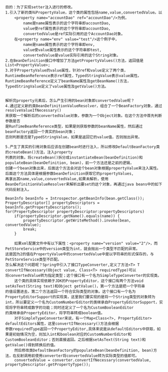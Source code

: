 	目的：为了实现setter注入进行的修改。
	1.引入了新的类叫PropertyValue，这个类的属性包括name,value,convertedValue。以
		<property name="accountDao" ref="accountDao"/>为例，
			name是name属性表示的这个字符串即accountDao,
			value使ref属性表示的这个字符串即accountDao,
			convertedValue是ref实际引用的这个AccountDao对象。
		在<property name="env" value="test"/>这个例子中，
			name是name属性表示的这个字符串即env,
			value使value属性表示的这个字符串即test,
			convertedValue是value实际引用的这个String对象。
	2.在BeanDefinition接口中增加了方法getPropertyValues()方法，返回值是List<PropertyValue>;
	3.对于PropertyValue的value属性，针对ref和value定义了两个类，
	RuntimeBeanReference表示ref属性，TypedStringValue表示value属性。
	RuntimeBeanReference定义了beanName属性及getBeanName()方法，
	TypedStringValue定义了value属性及getValue()方法。
	
	
	解析完property元素后，怎么产生引用的bean对象即convertedValue呢？
	4.通过定义新的类BeanDefinitionValueResolver，组合了一个BeanFactory对象，通过resolveValueIfNecessary()
	来获取一个解析后的convertedValue对象，参数为一个Object对象。在这个方法中首先判断参数是否
	是RunTimeBeanReference类型，如果是则获取参数的beanName属性，然后通过beanFactory返回一个真实的bean对象；
	否则判断是否是TypedStringValue，如果是返回它的value值，否则抛出异常。
	
	5.产生了真实的引用对象后应该在创建bean时进行注入，所以修改DefaultBeanFactory类的createBean()方法，注入property
	列表的对象。将createBean()拆分成instantiateBean(beanDefinition)和populateBean(beanDefinition, bean)，前一个方法还是之前的逻辑，
	创建一个bean对象出来，后面这个方法会对这个bean对象根据propertyValue来注入属性。后面这个方法具体是根据参数beanDefinition获取它的propertyValues,
	再拿出其name,value,convertedValue,如果未解析，使用BeanDefinitionValueResolver来解析出要set的这个对象，再通过java beans中的如下代码反射注入。
	
	BeanInfo beanInfo = Introspector.getBeanInfo(bean.getClass());
	PropertyDescriptor[] propertyDescriptors = beanInfo.getPropertyDescriptors();
	for(PropertyDescriptor propertyDescriptor:propertyDescriptors) 
		if(propertyDescriptor.getName().equals(name)) {
			propertyDescriptor.getWriteMethod().invoke(bean, convertedValue);
			break;
		}
	
	    如果xml配置文件中有以下属性：<property name="version" value="2"/>，而PetStoreService中的version类型为int，就会抛出一个类型不匹配的异常。
	这是因为2的值在PropertyValue中的convertedValue中是以字符串的形式保存的，与PetStoreService类型不匹配。
	怎么解决这个问题呢？Spring中引入了接口TypeConverter,定义了方法<T> T convertIfNecessary(Object value, Class<T> requiredType)可以
	将convertedValue转为指定类型；这个接口有一个名为SimpleTypeConverter的实现类。
		这个类的具体实现依赖于JDK的PropertyEditor，这个接口有两个方法void setAsText(String text)和Object getValue()，第一个方法是把一个字符串
	的值设置进去，第二个方法返回一个符合实际类型的对象。这个接口有一个名为PropertyEditorSupport的实现类，这里我们要实现的是将一个String类型的对象转为
	int，所以要定义一个名为CustomNumberEditor的类继承自PropertyEditorSupport，实现将字符串转成数字的功能；同时还定义了一个名为CustomBooleanEditor
	的类继承自PropertyEditor，将字符串转成boolean值。
		对于SimpleTypeConverter来说，有一个Map<Class<?>, PropertyEditor> defaultEditors属性，这里convertIfNecessary()方法会根据
	参数requiredType返回一个PropertyEditor,具体来说是从defaultEditors中获取，如果是初始情况为空，则加入int和boolean对应的CustomNumberEditor和
	CustomBooleanEditor；否则直接返回。之后根据setAsText(String text)和getValue()得到转换后的值。
		然后修改类DefaultBeanFactory的populateBean(beanDefinition, bean)方法，在反射调用前使用converter将convertedValue转为实际类型的值即可。
		convertedValue = converter.convertIfNecessary(convertedValue, propertyDescriptor.getPropertyType());
		
	
